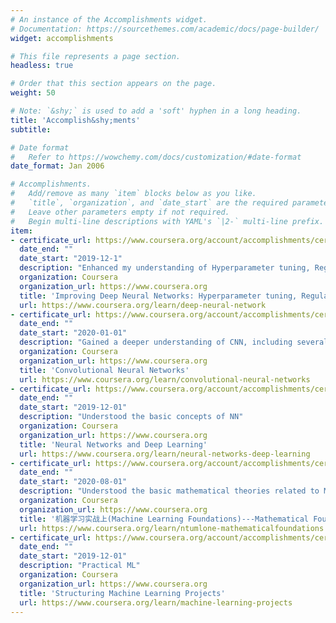 ```yaml
---
# An instance of the Accomplishments widget.
# Documentation: https://sourcethemes.com/academic/docs/page-builder/
widget: accomplishments

# This file represents a page section.
headless: true

# Order that this section appears on the page.
weight: 50

# Note: `&shy;` is used to add a 'soft' hyphen in a long heading.
title: 'Accomplish&shy;ments'
subtitle:

# Date format
#   Refer to https://wowchemy.com/docs/customization/#date-format
date_format: Jan 2006

# Accomplishments.
#   Add/remove as many `item` blocks below as you like.
#   `title`, `organization`, and `date_start` are the required parameters.
#   Leave other parameters empty if not required.
#   Begin multi-line descriptions with YAML's `|2-` multi-line prefix.
item:
- certificate_url: https://www.coursera.org/account/accomplishments/certificate/KXRFFW7WS2KK
  date_end: ""
  date_start: "2019-12-1"
  description: "Enhanced my understanding of Hyperparameter tuning, Regularization and Optimization"
  organization: Coursera
  organization_url: https://www.coursera.org
  title: 'Improving Deep Neural Networks: Hyperparameter tuning, Regularization and Optimization'
  url: https://www.coursera.org/learn/deep-neural-network
- certificate_url: https://www.coursera.org/account/accomplishments/certificate/ELWG6F956U8G
  date_end: ""
  date_start: "2020-01-01"
  description: "Gained a deeper understanding of CNN, including several model variants"
  organization: Coursera
  organization_url: https://www.coursera.org
  title: 'Convolutional Neural Networks'
  url: https://www.coursera.org/learn/convolutional-neural-networks
- certificate_url: https://www.coursera.org/account/accomplishments/certificate/UZ3NWHDDDNVC
  date_end: ""
  date_start: "2019-12-01"
  description: "Understood the basic concepts of NN"
  organization: Coursera
  organization_url: https://www.coursera.org
  title: 'Neural Networks and Deep Learning'
  url: https://www.coursera.org/learn/neural-networks-deep-learning
- certificate_url: https://www.coursera.org/account/accomplishments/certificate/GB34UJNMVVKX
  date_end: ""
  date_start: "2020-08-01"
  description: "Understood the basic mathematical theories related to ML"
  organization: Coursera
  organization_url: https://www.coursera.org
  title: '机器学习实战上(Machine Learning Foundations)---Mathematical Foundations'
  url: https://www.coursera.org/learn/ntumlone-mathematicalfoundations
- certificate_url: https://www.coursera.org/account/accomplishments/certificate/Q7744ECVW3XR
  date_end: ""
  date_start: "2019-12-01"
  description: "Practical ML"
  organization: Coursera
  organization_url: https://www.coursera.org
  title: 'Structuring Machine Learning Projects'
  url: https://www.coursera.org/learn/machine-learning-projects
---
```

